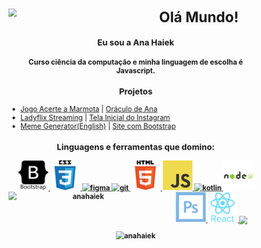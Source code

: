 <h1 align="center">Olá Mundo!<img align="left" src="https://github.com/anahaiek/anahaiek/assets/88678265/751ed0b5-27bf-4474-bac0-3086df413109" width=250px /></h1> 
<h3 align="center"> Eu sou a Ana Haiek </h3>
<h4 align="center">Curso ciência da computação e minha linguagem de escolha é Javascript.</h4>
<h3 align="center">Projetos</h3>

* <a align="center"> [Jogo Acerte a Marmota](https://anahaiek.github.io/whackaMole)</a> |  <a align="right">[Oráculo de Ana](https://anahaiek.github.io/oraculodeana/)</a>
* <a align="center"> [Ladyflix Streaming](https://anahaiek.github.io/clone-da-netflix-o-ladyflix/)</a> |  <a align="right">[Tela Inicial do Instagram](https://anahaiek.github.io/tela-inicial-instagram/)</a>
* <a align="center"> [Meme Generator(English)](https://anahaiek.github.io/MemeGenerator/)</a>  |  <a align="right">[Site com Bootstrap](https://anahaiek.github.io/pagina-web-com-bootstrap/)</a>


<h3 align="center">Linguagens e ferramentas que domino:</h3>
<b>
<p align="center"> <a href="https://getbootstrap.com" target="_blank" rel="noreferrer"> <img src="https://raw.githubusercontent.com/devicons/devicon/master/icons/bootstrap/bootstrap-plain-wordmark.svg" alt="bootstrap" width="60" height="60"/> </a> 
<a href="https://www.w3schools.com/css/" target="_blank" rel="noreferrer"> <img src="https://raw.githubusercontent.com/devicons/devicon/master/icons/css3/css3-original-wordmark.svg" alt="css3" width="60" height="60"/> </a> 
<a href="https://www.figma.com/" target="_blank" rel="noreferrer"> <img src="https://www.vectorlogo.zone/logos/figma/figma-icon.svg" alt="figma" width="60" height="60"/> </a> 
<a href="https://git-scm.com/" target="_blank" rel="noreferrer"> <img src="https://www.vectorlogo.zone/logos/git-scm/git-scm-icon.svg" alt="git" width="60" height="60"/> </a> 
<a href="https://www.w3.org/html/" target="_blank" rel="noreferrer"> <img src="https://raw.githubusercontent.com/devicons/devicon/master/icons/html5/html5-original-wordmark.svg" alt="html5" width="60" height="60"/> </a> 
<a href="https://developer.mozilla.org/en-US/docs/Web/JavaScript" target="_blank" rel="noreferrer"> <img src="https://raw.githubusercontent.com/devicons/devicon/master/icons/javascript/javascript-original.svg" alt="javascript" width="60" height="60"/> </a>
<a href="https://kotlinlang.org" target="_blank" rel="noreferrer"> <img src="https://www.vectorlogo.zone/logos/kotlinlang/kotlinlang-icon.svg" alt="kotlin" width="60" height="60"/> </a> 
<a href="https://nodejs.org" target="_blank" rel="noreferrer"> <img src="https://raw.githubusercontent.com/devicons/devicon/master/icons/nodejs/nodejs-original-wordmark.svg" alt="nodejs" width="60" height="60"/> </a>
<a href="https://www.photoshop.com/en" target="_blank" rel="noreferrer"> <img src="https://raw.githubusercontent.com/devicons/devicon/master/icons/photoshop/photoshop-line.svg" alt="photoshop" width="60" height="60"/> </a>
<a href="https://reactjs.org/" target="_blank" rel="noreferrer"> <img src="https://raw.githubusercontent.com/devicons/devicon/master/icons/react/react-original-wordmark.svg" alt="react" width="60" height="60"/> </a>
<img align="left" src="https://github-readme-stats.vercel.app/api/top-langs?username=anahaiek&show_icons=true&locale=en&layout=compact" alt="anahaiek" width=300px />
<img align="center" src="https://github.com/anahaiek/anahaiek/assets/88678265/e155474d-b6e1-4f84-badf-e10014912407" width=400px />
</p>
<b>
<p align="center"> <img src="https://komarev.com/ghpvc/?username=anahaiek&label=Profile%20views&color=0e75b6&style=flat" alt="anahaiek" /></p>


